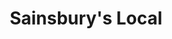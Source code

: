 ---
title: "Sainsbury's Local"
url: /edinburgh/sainsburys-local-south-clerk-street/
shop: Lebensmittel
---